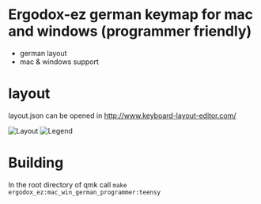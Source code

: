 # Ergodox-ez german keymap for mac and windows (programmer friendly)

* german layout
* mac & windows support

# layout

layout.json can be opened in http://www.keyboard-layout-editor.com/

![Layout](https://i.imgur.com/OPoKSXT.png)
![Legend](https://i.imgur.com/Oa6gn75.png)

# Building

In the root directory of qmk call `make ergodox_ez:mac_win_german_programmer:teensy`
